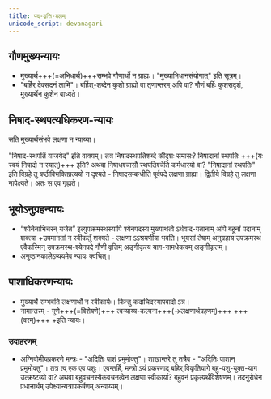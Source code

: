 ```yaml
---
title: पद-वृत्ति-बलम्
unicode_script: devanagari
---
```


## गौणमुख्यन्यायः 
- मुख्यार्थ+++(=अभिधार्थ)+++सम्भवे गौणार्थो न ग्राह्यः। "मुख्याभिधानसंयोगात्" इति सूत्रम्।
- "बर्हिर् देवसदनं लामि"। बर्हिश्-शब्देन कुशो ग्राह्यो वा तृणान्तरम् अपि वा? गौणं बर्हिः कुशसदृशं, मुख्यार्थेन कुशेन बाध्यते। 

## निषाद-स्थपत्यधिकरण-न्यायः 
सति मुख्यार्थसंभवे लक्षणा न न्याय्या। 

"निषाद-स्थपतिं याजयेद्" इति वाक्यम्। तत्र निषादस्थपतिशब्दे कीदृशः समासः? निषादानां स्थपतिः +++(यः स्वयं निषादो न स्यात्)+++ इति? अथवा निषाधश्चासौ स्थपतिश्चेति कर्मधारयो वा? "निषादानां स्थपतिः" इति विग्रहे तु षष्ठीविभक्तिप्रत्ययो न दृश्यते - निषादसम्बन्धीति पूर्वपदे लक्षणा ग्राह्या। द्वितीये विग्रहे तु लक्षणा नापेक्ष्यते। अतः स एव गृह्यते।

## भूयोऽनुग्रहन्यायः
- “श्येनेनाभिचरन् यजेत” इत्युपक्रमस्थस्यापि श्येनपदस्य मुख्यार्थत्वे ऽर्थवाद-गतानाम् अपि बहूनां पदानाम् शक्त्या +उपमानतां न स्वीकर्तुं शक्यते - लक्षणा ऽऽश्रयणीया भवति। भूयसां तेषाम् अनुग्रहाय उपक्रमस्थ एवैकस्मिन् उपक्रमस्थ-श्येनपदे गौणी वृत्तिम् अङ्गीकृत्य याग-नामधेयत्वम् अङ्गीकृतम्।
- अनुष्ठानकालेऽप्ययमेव न्यायः क्वचित्।

## पाशाधिकरणन्यायः
- मुख्यार्थे सम्भवति लक्षणार्थो न स्वीकार्यः। किन्तु कदाचिदस्यापवादो ऽत्र।
- नामान्तरम् - गुणे+++(=विशेषणे)+++ त्वन्याय्य-कल्पना+++(→लक्षणार्थग्रहणम्)+++ +++(वरम्)+++ +इति न्यायः। 

### उदाहरणम्
- अग्निषोमीयप्रकरणे मन्त्रः - "अदितिः पाशं प्रमुमोक्तु"। शाखान्तरे तु तत्रैव - "अदितिः पाशान् प्रमुमोक्तु"। तत्र त्व् एक एव पशुः। एवन्तर्हि, मन्त्रो ऽयं प्रकरणाद् बहिर् विकृतियागे बहु-पशु-युक्त-याग उत्क्रष्टव्यो वा? अथवा बहुवचनस्यैकवचनत्वेन लक्षणा स्वीकार्या? बहुवनं प्रकृत्यर्थविशेषणम्। तदनुरोधेन प्रधानार्थम् उपेक्ष्यान्यत्रापकर्षणम् अन्याय्यम्।  

